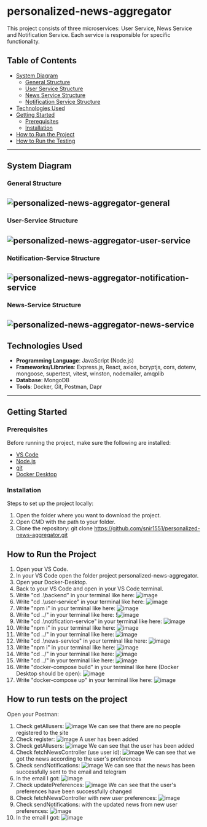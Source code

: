 # personalized-news-aggregator

This project consists of three microservices: User Service, News Service and Notification Service. Each service is responsible for specific functionality.


## Table of Contents
- [System Diagram]()
  - [General Structure](#general-structure)
  - [User Service Structure](#user-service-structure)
  - [News Service Structure](#news-service-structure)
  - [Notification Service Structure](#notification-service-structure)
- [Technologies Used](#technologies-used)  
- [Getting Started](#getting-started)  
  - [Prerequisites](#prerequisites)  
  - [Installation](#installation)  
- [How to Run the Project](#how-to-run-the-project)  
- [How to Run the Testing](#how-to-run-the-testing)

---


## System Diagram

### General Structure
![personalized-news-aggregator-general](https://github.com/user-attachments/assets/2b10c2b4-9678-465f-b158-e642b0da0ec4)
---
### User-Service Structure
![personalized-news-aggregator-user-service](https://github.com/user-attachments/assets/4688aebf-50c1-4f90-b933-9a96ddb4cdff)
---
### Notification-Service Structure
![personalized-news-aggregator-notification-service](https://github.com/user-attachments/assets/629b6103-8ee5-4c8c-b618-84aecdaae86a)
---
### News-Service Structure
![personalized-news-aggregator-news-service](https://github.com/user-attachments/assets/0f929c53-22e6-43a7-8d08-11efb05212a3)
---
## Technologies Used
- **Programming Language**: JavaScript (Node.js) 
- **Frameworks/Libraries**: Express.js, React, axios, bcryptjs, cors, dotenv, mongoose, supertest, vitest, winston, nodemailer, amqplib  
- **Database**: MongoDB
- **Tools**: Docker, Git, Postman, Dapr


---

## Getting Started

### Prerequisites

Before running the project, make sure the following are installed:

- [VS Code](https://code.visualstudio.com/)
- [Node.js](https://nodejs.org/)
- [git](https://git-scm.com/downloads)
- [Docker Desktop](https://www.docker.com/products/docker-desktop/)

### Installation

Steps to set up the project locally:

1. Open the folder where you want to download the project.
2. Open CMD with the path to your folder.
3. Clone the repository:
   git clone https://github.com/snir1551/personalized-news-aggregator.git


## How to Run the Project

1. Open your VS Code.
2. In your VS Code open the folder project personalized-news-aggregator.
3. Open your Docker-Desktop.
4. Back to your VS Code and open in your VS Code terminal.
5. Write "cd .\backend\" in your terminal like here:
    ![image](https://github.com/user-attachments/assets/c201e83e-2150-452d-be6e-149ce220e46b)
7. Write "cd .\user-service\" in your terminal like here:
    ![image](https://github.com/user-attachments/assets/3967da93-c2b5-4bac-8994-28be642b745d)
8. Write "npm i" in your terminal like here:
    ![image](https://github.com/user-attachments/assets/5891b3dc-5304-47ec-8a88-e23ac079bdde)
9. Write "cd ../" in your terminal like here:
    !![image](https://github.com/user-attachments/assets/716c18c4-e496-4cce-b8ad-50d394e21631)
10. Write "cd .\notification-service\" in your terminal like here:
    ![image](https://github.com/user-attachments/assets/4c86b12c-213d-4219-b3e0-dcc27b27d051)
11. Write "npm i" in your terminal like here:
    ![image](https://github.com/user-attachments/assets/0a69b0e4-6a48-491f-af98-163ccb607646)
12. Write "cd ../" in your terminal like here:
    ![image](https://github.com/user-attachments/assets/bacfbd22-fe6d-4202-9dba-54d596183f06)
13. Write "cd .\news-service\" in your terminal like here:
    ![image](https://github.com/user-attachments/assets/adc86c19-1cfb-489d-866c-a03d837e0ec3)
14. Write "npm i" in your terminal like here:
    ![image](https://github.com/user-attachments/assets/40c043b3-3880-42e6-a008-72e4f6bd601c)
15. Write "cd ../" in your terminal like here:
    ![image](https://github.com/user-attachments/assets/a6dd8940-7ac6-4ebc-86a6-8aea02e0d5b7)
16. Write "cd ../" in your terminal like here:
    ![image](https://github.com/user-attachments/assets/47be73ba-2dfc-4e75-9842-daca582305ac)
18. Write "docker-compose build" in your terminal like here (Docker Desktop should be open):
    ![image](https://github.com/user-attachments/assets/6cef3756-7a79-4580-a7ba-2999e7529631)
19. Write "docker-compose up" in your terminal like here:
    ![image](https://github.com/user-attachments/assets/56240f24-4744-4e1d-b965-e1a6f7cd4deb)


## How to run tests on the project

Open your Postman:

1. Check getAllusers:
   ![image](https://github.com/user-attachments/assets/a26ad19a-7f05-4063-93bd-218d9209f1ee)
   We can see that there are no people registered to the site
2. Check register:
   ![image](https://github.com/user-attachments/assets/0a5d75f2-7f28-4a47-821f-264200f3de7b)
   A user has been added
3. Check getAllusers:
   ![image](https://github.com/user-attachments/assets/48d07be0-8079-49ce-9436-c86833e05472)
   We can see that the user has been added
4. Check fetchNewsController (use user id):
   ![image](https://github.com/user-attachments/assets/1b88054e-bb06-4230-9f04-c33b6f05051d)
   We can see that we got the news according to the user's preferences
5. Check sendNotifications:
   ![image](https://github.com/user-attachments/assets/9a854882-2f69-46e0-bd73-2fef01a86da5)
   We can see that the news has been successfully sent to the email and telegram
7. In the email I got:
   ![image](https://github.com/user-attachments/assets/218e5d78-b155-4f1d-9efe-70c4992e2f61)
8. Check updatePreferences:
   ![image](https://github.com/user-attachments/assets/3d361f47-0c56-47f1-a678-ad02a6d3a93b)
   We can see that the user's preferences have been successfully changed
9. Check fetchNewsController with new user preferences:
   ![image](https://github.com/user-attachments/assets/57368135-57f6-4e7d-b4a5-669aabc2e20f)
10. Check sendNotifications: with the updated news from new user preferences:
    ![image](https://github.com/user-attachments/assets/679f6358-ecf1-4a2e-9b76-be78e9825c0b)
11. In the email I got:
    ![image](https://github.com/user-attachments/assets/17960307-fb6b-438a-9873-ca169277f1c2)


    


